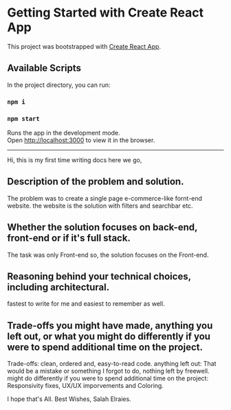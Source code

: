 # Getting Started with Create React App

This project was bootstrapped with [Create React App](https://github.com/facebook/create-react-app).

## Available Scripts

In the project directory, you can run:

### `npm i`

### `npm start`

Runs the app in the development mode.\
Open [http://localhost:3000](http://localhost:3000) to view it in the browser.

---

Hi,
this is my first time writing docs
here we go,

## Description of the problem and solution.

The problem was to create a single page e-commerce-like fornt-end website.
the website is the solution with filters and searchbar etc.

## Whether the solution focuses on back-end, front-end or if it's full stack.

The task was only Front-end so, the solution focuses on the Front-end.

## Reasoning behind your technical choices, including architectural.

fastest to write for me and easiest to remember as well.

## Trade-offs you might have made, anything you left out, or what you might do differently if you were to spend additional time on the project.

Trade-offs: clean, ordered and, easy-to-read code.
anything left out: That would be a mistake or something I forgot to do, nothing left by freewell.
might do differently if you were to spend additional time on the project: Responsivity fixes, UX/UX imporvements and Coloring.

I hope that's All.
Best Wishes,
Salah Elraies.
